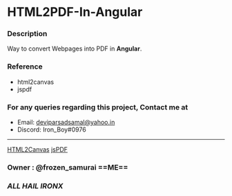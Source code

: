 # HTML2PDF-In-Angular



### Description
Way to convert Webpages into PDF in **Angular**.



### Reference
- html2canvas
- jspdf


### For any queries regarding this project, Contact me at 
* Email: <deviparsadsamal@yahoo.in>
* Discord: Iron_Boy#0976



---
[HTML2Canvas](https://html2canvas.hertzen.com/documentation "Docs")
[jsPDF](https://github.com/parallax/jsPDF "Docs")


### Owner : @frozen_samurai ==ME==


[WTF.]: #

### *ALL HAIL IRONX*
